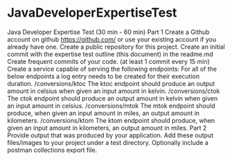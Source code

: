 # JavaDeveloperExpertiseTest
Java Developer Expertise Test (30 min - 60 min)
Part 1
Create a Github account on github https://github.com/ or use your existing account if you
already have one.
Create a public repository for this project.
Create an initial commit with the expertise test outline (this document) in the readme.md
Create frequent commits of your code. (at least 1 commit every 15 min)
Create a service capable of serving the following endpoints:
For all of the below endpoints a log entry needs to be created for their execution duration.
/conversions/ktoc
The ktoc endpoint should produce an output amount in celsius when given an input amount
in kelvin.
/conversions/ctok
The ctok endpoint should produce an output amount in kelvin when given an input amount in
celsius.
/conversions/mtok
The mtok endpoint should produce, when given an input amount in miles, an output amount
in kilometers.
/conversions/ktom
The ktom endpoint should produce, when given an input amount in kilometers, an output
amount in miles.
Part 2
Provide output that was produced by your application.
Add these output files/images to your project under a test directory.
Optionally include a postman collections export file.
